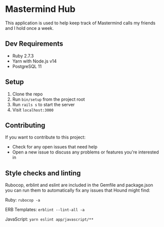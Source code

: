 # Mastermind Hub

This application is used to help keep track of Mastermind calls my friends and I
hold once a week.

## Dev Requirements

* Ruby 2.7.3
* Yarn with Node.js v14
* PostgreSQL 11

## Setup

1. Clone the repo
1. Run `bin/setup` from the project root
1. Run `rails s` to start the server
1. Visit `localhost:3000`

## Contributing

If you want to contribute to this project: 

* Check for any open issues that need help
* Open a new issue to discuss any problems or features you're interested in


## Style checks and linting

Rubocop, erblint and eslint are included in the Gemfile and package.json you can
run them to automatically fix any issues that Hound might find:

Ruby:
`rubocop -a`

ERB Templates:
`erblint --lint-all -a`

JavaScript:
`yarn eslint app/javascript/**`
